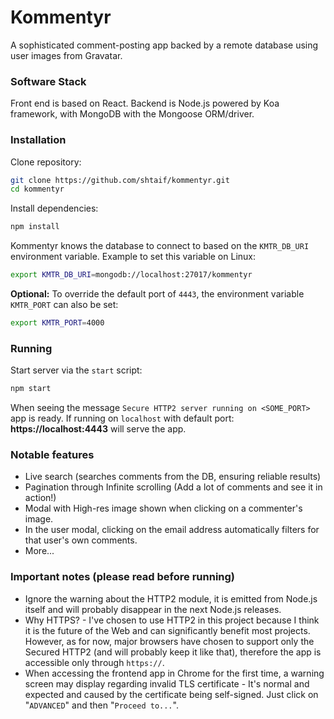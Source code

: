 # Kommentyr
A sophisticated comment-posting app backed by a remote database using user images from Gravatar.

### Software Stack
Front end is based on React.
Backend is Node.js powered by Koa framework, with MongoDB with the Mongoose ORM/driver.

### Installation
Clone repository:
```bash
git clone https://github.com/shtaif/kommentyr.git
cd kommentyr
```
Install dependencies:
```bash
npm install
```
Kommentyr knows the database to connect to based on the `KMTR_DB_URI` environment variable.
Example to set this variable on Linux:
```bash
export KMTR_DB_URI=mongodb://localhost:27017/kommentyr
```
**Optional:** To override the default port of `4443`, the environment variable `KMTR_PORT` can also be set:
```bash
export KMTR_PORT=4000
```

### Running
Start server via the `start` script:
```bash
npm start
```
When seeing the message `Secure HTTP2 server running on <SOME_PORT>` app is ready.
If running on `localhost` with default port:
**https://localhost:4443**
will serve the app.



### Notable features
- Live search (searches comments from the DB, ensuring reliable results)
- Pagination through Infinite scrolling (Add a lot of comments and see it in action!)
- Modal with High-res image shown when clicking on a commenter's image.
- In the user modal, clicking on the email address automatically filters for that user's own comments.
- More...

### Important notes (please read before running)
- Ignore the warning about the HTTP2 module, it is emitted from Node.js itself and will probably disappear in the next Node.js releases.
- Why HTTPS? - I've chosen to use HTTP2 in this project because I think it is the future of the Web and can significantly benefit most projects. However, as for now, major browsers have chosen to support only the Secured HTTP2 (and will probably keep it like that), therefore the app is accessible only through `https://`.
- When accessing the frontend app in Chrome for the first time, a warning screen may display regarding invalid TLS certificate - It's normal and expected and caused by the certificate being self-signed. Just click on "`ADVANCED`" and then "`Proceed to...`".
